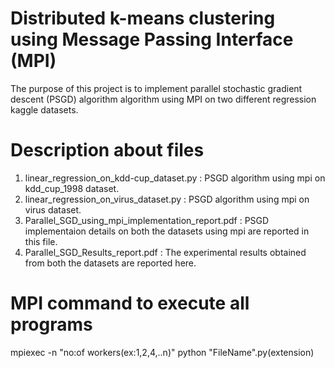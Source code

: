 # Distributed k-means clustering using Message Passing Interface (MPI)

The purpose of this project is to implement parallel stochastic gradient descent (PSGD) algorithm algorithm using MPI on two different regression kaggle datasets. 

# Description about files
  1. linear_regression_on_kdd-cup_dataset.py : PSGD algorithm using mpi on kdd_cup_1998 dataset.
  2. linear_regression_on_virus_dataset.py  : PSGD algorithm using mpi on virus dataset.
  3. Parallel_SGD_using_mpi_implementation_report.pdf : PSGD implementaion  details on both the datasets using mpi are reported in this file.
  4. Parallel_SGD_Results_report.pdf : The experimental results obtained from both the datasets are reported here.
 
# MPI command to execute all programs

mpiexec -n "no:of workers(ex:1,2,4,..n)" python "FileName".py(extension)
